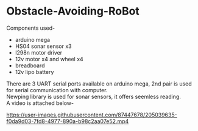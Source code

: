 # Obstacle-Avoiding-RoBot
Components used- 
- arduino mega
- HS04 sonar sensor x3
- l298n motor driver
- 12v motor x4 and wheel x4
- breadboard
- 12v lipo battery

There are 3 UART serial ports available on arduino mega, 2nd pair is used for serial communication with computer.
<br>
Newping library is used for sonar sensors, it offers seemless reading.
<br>
A video is attached below-

https://user-images.githubusercontent.com/87447678/205039635-f0da9d03-7fd8-4977-890a-b98c2aa07e52.mp4

